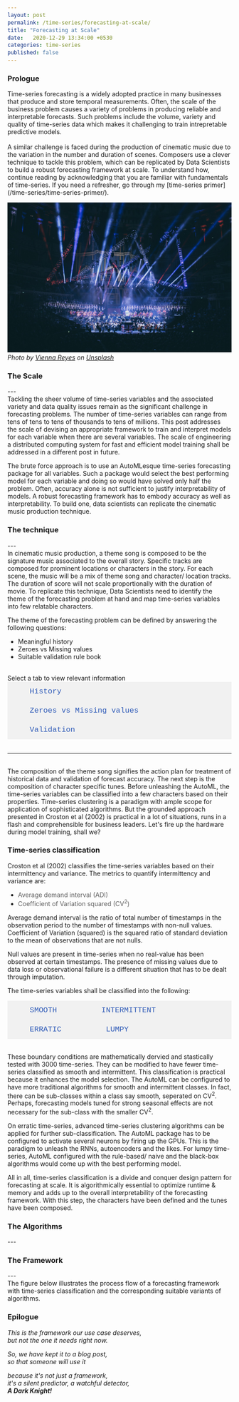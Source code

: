 ```yaml
---
layout: post
permalink: /time-series/forecasting-at-scale/
title: "Forecasting at Scale"
date:   2020-12-29 13:34:00 +0530
categories: time-series
published: false
---
```


<style>
/*body {font-family: Arial;}*/

/* Style the tab */
.tab {
  overflow: hidden;
  border: 0px solid #ccc;
  background-color: #f1f1f1;
  /*width: 723px;*/
}

/* Style the buttons inside the tab */
.tab button {
  background-color: inherit;
  float: left;
  border: none;
  outline: none;
  cursor: pointer;
  padding: 12px 50px;
  transition: 0.3s;
  font-size: 17px;
  color: #2D59B7;
  font-family: "Courier New";
}

/* Change background color of buttons on hover */
.tab button:hover {
  background-color: #ddd;
}

/* Create an active/current tablink class */
.tab button.active {
  background-color: #282828;
  color: #E93223;
  font-weight: bold;
}

/* Style the tab content */
.tabcontent {
  display: none;
  padding: 10px 0px;
  /*border: 1px solid #ccc;*/
  border-top: none;
  -webkit-animation: fadeEffect 0.75s;
  animation: fadeEffect 0.75s;
  text-align: justify;
}

.tabcontent2 {
  display: none;
  padding: 10px 0px;
  /*border: 1px solid #ccc;*/
  border-top: none;
  -webkit-animation: fadeEffect 0.75s;
  animation: fadeEffect 0.75s;
}

@-webkit-keyframes fadeEffect {
  from {opacity: 0;}
  to {opacity: 1;}
}

@keyframes fadeEffect {
  from {opacity: 0;}
  to {opacity: 1;}
}
</style>

<h3>Prologue</h3>
Time-series forecasting is a widely adopted practice in many businesses that produce and store temporal measurements. Often, the scale of the business problem causes a variety of problems in producing reliable and interpretable forecasts. Such problems include the volume, variety and quality of time-series data which makes it challenging to train intrepretable predictive models. 
<br><br>
A similar challenge is faced during the production of cinematic music due to the variation in the number and duration of scenes. Composers use a clever technique to tackle this problem, which can be replicated by Data Scientists to build a robust forecasting framework at scale. To understand how, continue reading by acknowledging that you are familiar with fundamentals of time-series. If you need a refresher, go through my [time-series primer](/time-series/time-series-primer/).

![time series 101](/assets/stock_images/data_science/time-series/forecasting-at-scale/cover.jpg)
*Photo by [Vienna Reyes](https://unsplash.com/@viennachanges) on [Unsplash](https://unsplash.com/s/photos/solar-system?utm_source=unsplash&utm_medium=referral&utm_content=creditCopyText)*
<br>

<h3>The Scale</h3>
---
<br>
Tackling the sheer volume of time-series variables and the associated variety and data quality issues remain as the significant challenge in forecasting problems. The number of time-series variables can range from tens of tens to tens of thousands to tens of millions. This post addresses the scale of devising an appropriate framework to train and interpret models for each variable when there are several variables. The scale of engineering a distributed computing system for fast and efficient model training shall be addressed in a different post in future.

The brute force approach is to use an AutoMLesque time-series forecasting package for all variables. Such a package would select the best performing model for each variable and doing so would have solved only half the problem. Often, accuracy alone is not sufficient to justify interpretability of models. A robust forecasting framework has to embody accuracy as well as interpretability. To build one, data scientists can replicate the cinematic music production technique. 

<h3>The technique</h3>
---
<br>
In cinematic music production, a theme song is composed to be the signature music associated to the overall story. Specific tracks are composed for prominent locations or characters in the story. For each scene, the music will be a mix of theme song and character/ location tracks. The duration of score will not scale proportionally with the duration of movie. To replicate this technique, Data Scientists need to identify the theme of the forecasting problem at hand and map time-series variables into few relatable characters. 

The theme of the forecasting problem can be defined by answering the following questions:
<ul>
	<li>Meaningful history</li>
	<li>Zeroes vs Missing values</li>
	<li>Suitable validation rule book</li>
</ul> 
<br>
Select a tab to view relevant information
<div class="tab">
  <button class="tablinks2" onclick="showTabContent2(event, 'History')" id="defaultOpen2">History</button>
  <button class="tablinks2" onclick="showTabContent2(event, 'Zeroes & Missing values')">Zeroes vs Missing values</button>
  <button class="tablinks2" onclick="showTabContent2(event, 'Validation')">Validation</button>
</div>

<div id="History" class="tabcontent2" checked="true">
  <p>
  Meaningful history is the amount of historical data suitable and useful for training. This parameter can be determined using grid search which will be computationally expensive at scale. However, given the dynamic nature of most businesses, there can be multiple changepoints in the time-series. The frequency of changepoints needs to be assessed for determining an appropriate start. If there are multiple valid starts to choose from, then grid search can be applied to select one.  
  <br><br>
  A classic example is a stock-price prediction problem with years of data available but not useful in entirety for predicting future prices. In another situation with an objective of predicting user footprint volume, the definition of user footprints could change with time, implying not all historical observations are useful for training.

  <br><br>
  These are the problems faced when data is abundant. If it is not, the models will be subject to high bias or variance. To prove or disprove that, business-driven definition of meaningful history can be helpful. Also, it is a good practice to include a few rule-based and naive algorithms in the AutoML package to deal with varying data sizes.

 
  </p>
</div>

<div id="Zeroes & Missing values" class="tabcontent2">
  <p>
  The rationale behind the presence of missing values needs to be investigated to decide on the right treatment procedure. It is further more important to differentiate zeroes from missing values in the context of business. 
  <br><br>
  In weather forecasting, a value of zero is possible and different from missing values. The missing values would have appeared due to equipment failure or data loss among a multitude of reasons. In such cases, they have to be treated differently from zeroes. Consider a demand forecasting problem where zero demand indicates no demand. Here, zeroes may have the same meaning as the missing values do and they can be treated similarly.
  <br><br>
  Missing values represent the intermittency of time-series and their treatment will alter its distribution. The models aren't trained with right data if zeroes and missing values are treated inappropriately.
  </p> 
</div>

<div id="Validation" class="tabcontent2">
  <p>
   A right validation procedure for a forecasting framework quantifies its potential to solve the business problem. The validation can be done right by approximating the business problem as a real-valued function of time-series variables. The uncertainity associated with the values of this function is derivable from the individual model errors.

  <br><br>
  For time-series variables, there are several metrics to evaluate accuracy. Sometimes, MAPE is more suitable if the error needs to be quantified on a relative scale. However, MABS can be more meaningful in situations where MAPE will be consistently larger due to the scale of values. A combination of traditional accuracy metrics shall be robust enough for any variable irrespective of its distribution. The uncertainity associated with the function of time-series variables can be estimated by applying the theory of random variables or simpler heuristics.

  <br><br>
   Consider a classical hierarchical forecasting problem where the volume of units sold is forecasted with an objective of estimating cumulative revenue. The errors made by the individual models can be small, but the error made on revenue estimation by adding the individual predictions is unknown. Also, scale of unit-volumes might significantly differ from the scale of revenues. Traditional accuracy metrics like MAPE might get enlarged or shrunk in translation if the relationship between unit-volume and revenue is not linear. Unless computed, the performance of individual models cannot be correlated with the performance of forecasting system.
  </p> 
</div>

<script type="text/javascript">document.getElementById("defaultOpen2").click();</script><br> 

---
<br>
The composition of the theme song signifies the action plan for treatment of historical data and validation of forecast accuracy. The next step is the composition of character specific tunes. Before unleashing the AutoML, the time-series variables can be classified into a few characters based on their properties. Time-series clustering is a paradigm with ample scope for application of sophisticated algorithms. But the grounded approach presented in Croston et al (2002) is practical in a lot of situations, runs in a flash and comprehensible for business leaders. Let's fire up the hardware during model training, shall we?
<h3>Time-series classification</h3>

Croston et al (2002) classifies the time-series variables based on their intermittency and variance. The metrics to quantify intermittency and variance are:
* <text style="color: #606060;">Average demand interval (ADI)</text>
* <text style="color: #606060;">Coefficient of Variation squared (CV<sup>2</sup>)</text>

Average demand interval is the ratio of total number of timestamps in the observation period to the number of timestamps with non-null values. Coefficient of Variation (squared) is the squared ratio of standard deviation to the mean of observations that are not nulls. 

Null values are present in time-series when no real-value has been observed at certain timestamps. The presence of missing values due to data loss or observational failure is a different situation that has to be dealt through imputation.

The time-series variables shall be classified into the following:

<div class="tab">
  <button class="tablinks" onclick="showTabContent(event, 'Smooth')" id="defaultOpen">SMOOTH</button>
  <button class="tablinks" onclick="showTabContent(event, 'Intermittent')">INTERMITTENT</button>
  <button class="tablinks" onclick="showTabContent(event, 'Erratic')">ERRATIC</button>
  <button class="tablinks" onclick="showTabContent(event, 'Lumpy')">LUMPY</button>

</div>
<div id="Smooth" class="tabcontent">
  <p>A time-series is smooth if its ADI <= 1.32 and CV<sup>2</sup> <= 0.49. The conditions imply the small variance and presence of nearly no null values in the time-series. Traditional forecasting models can achieve high prediction accuracy over smooth time-series. The plot below shows a time-series which is smooth:</p>
</div>

<div id="Intermittent" class="tabcontent">
  <p>A time-series is intermittent if the ADI > 1.32 and CV<sup>2</sup> <= 0.49. The conditions imply the small variance but presence of significant number of null values in the time-series. Traditional forecasting models capable of dealing intermittency can achieve reasonable prediction accuracy. The plot below shows a time-series which is intermittent:</p> 
</div>

<div id="Erratic" class="tabcontent">
 <p>A time-series is erratic if its ADI <= 1.32 and CV<sup>2</sup> > 0.49. The conditions imply the high variance and presence of nearly no null values in the time-series. The high variance could not be explainable by time dimension alone and hence it is generally not possible to achieve a reasonable prediction accuracy with traditional forecasting models. The plot below shows a time-series which is erratic:</p>
</div>
<div id="Lumpy" class="tabcontent">
 <p>A time-series is lumpy if its ADI > 1.32 and CV<sup>2</sup> > 0.49. The conditions imply the high variance but presence of significant number of null values in the time-series. There is too much variation and too little data to achieve a reasonable prediction accuracy. The plot below shows a time-series which is lumpy:</p>
</div>

<script type="text/javascript" src="/assets/js/main.js"></script>
<script type="text/javascript">document.getElementById("defaultOpen").click();</script>
<br>

These boundary conditions are mathematically dervied and stastically tested with 3000 time-series. They can be modified to have fewer time-series classified as smooth and intermittent. This classification is practical because it enhances the model selection. The AutoML can be configured to have more traditional algorithms for smooth and intermittent classes. In fact, there can be sub-classes within a class say smooth, seperated on CV<sup>2</sup>. Perhaps, forecasting models tuned for strong seasonal effects are not necessary for the sub-class with the smaller CV<sup>2</sup>.

On erratic time-series, advanced time-series clustering algorithms can be applied for further sub-classification. The AutoML package has to be configured to activate several neurons by firing up the GPUs. This is the paradigm to unleash the RNNs, autoencoders and the likes. For lumpy time-series, AutoML configured with the rule-based/ naive and the black-box algorithms would come up with the best performing model. 

All in all, time-series classification is a divide and conquer design pattern for forecasting at scale. It is algorithmically essential to optimize runtime & memory and adds up to the overall interpretability of the forecasting framework. With this step, the characters have been defined and the tunes have been composed.


<h3>The Algorithms</h3>
---
<br>

<h3>The Framework</h3>
---
<br>
The figure below illustrates the process flow of a forecasting framework with time-series classification and the corresponding suitable variants of algorithms. 
<br>
<h3>Epilogue</h3>
<em>This is the framework our use case deserves,</em><br>
<em>but not the one it needs right now.</em><br>

<em>So, we have kept it to a blog post,</em><br>
<em>so that someone will use it</em><br>

<em>because it's not just a framework,</em><br>
<em>it's a silent predictor, a watchful detector,</em><br>
<em><strong>A Dark Knight!</strong></em>

